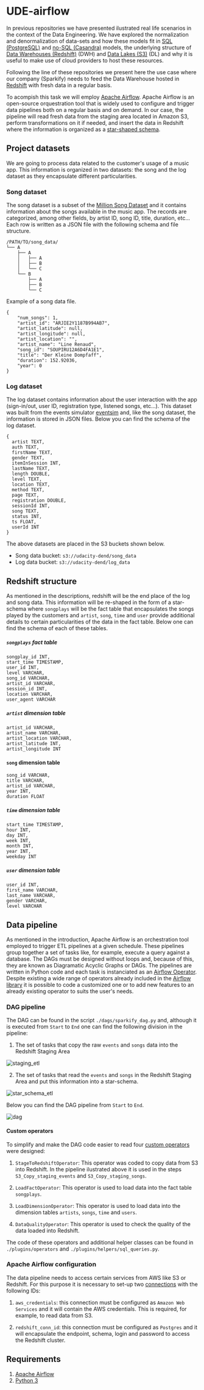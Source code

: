 # UDE-airflow

In previous repositories we have presented ilustrated real life scenarios in the context of the Data Engineering. We have explored the normalization and denormalization of data-sets and how these models fit in [SQL (PostgreSQL)](https://github.com/juferafo/UDE-postgres) and [no-SQL (Casandra)](https://github.com/juferafo/UDE-cassandra) models, the underlying structure of [Data Warehouses (Redshift)](https://github.com/juferafo/UDE-redshift) (DWH) and [Data Lakes (S3)](https://github.com/juferafo/UDE-data-lake) (DL) and why it is useful to make use of cloud providers to host these resources. 

Following the line of these repositories we present here the use case where our company (Sparkify) needs to feed the Data Warehouse hosted in [Redshift](https://aws.amazon.com/redshift/?whats-new-cards.sort-by=item.additionalFields.postDateTime&whats-new-cards.sort-order=desc) with fresh data in a regular basis. 

To acompish this task we will employ [Apache Airflow](https://airflow.apache.org/). Apache Airflow is an open-source orquestration tool that is widely used to configure and trigger data pipelines both on a regular basis and on demand. In our case, the pipeline will read fresh data from the staging area located in Amazon S3, perform transformations on it if needed, and insert the data in Redshift where the information is organized as a [star-shaped schema](https://www.guru99.com/star-snowflake-data-warehousing.html). 

## Project datasets

We are going to process data related to the customer's usage of a music app. This information is organized in two datasets: the song and the log dataset as they encapsulate different particularities.

### Song dataset

The song dataset is a subset of the [Million Song Dataset](http://millionsongdataset.com/) and it contains information about the songs available in the music app. The records are categorized, among other fields, by artist ID, song ID, title, duration, etc... Each row is written as a JSON file with the following schema and file structure.

```
/PATH/TO/song_data/
└── A
    ├── A
    │   ├── A
    │   ├── B
    │   └── C
    └── B
        ├── A
        ├── B
        └── C
```

Example of a song data file.

```
{
    "num_songs": 1, 
    "artist_id": "ARJIE2Y1187B994AB7", 
    "artist_latitude": null,
    "artist_longitude": null,
    "artist_location": "",
    "artist_name": "Line Renaud",
    "song_id": "SOUPIRU12A6D4FA1E1",
    "title": "Der Kleine Dompfaff",
    "duration": 152.92036,
    "year": 0
}
```

### Log dataset

The log dataset contains information about the user interaction with the app (sign-in/out, user ID, registration type, listened songs, etc...). This dataset was built from the events simulator [eventsim](https://github.com/Interana/eventsim) and, like the song dataset, the information is stored in JSON files. Below you can find the schema of the log dataset.

```
{
  artist TEXT,
  auth TEXT,
  firstName TEXT,
  gender TEXT,
  itemInSession INT,
  lastName TEXT,
  length DOUBLE,
  level TEXT,
  location TEXT,
  method TEXT,
  page TEXT,
  registration DOUBLE,
  sessionId INT,
  song TEXT,
  status INT,
  ts FLOAT,
  userId INT
}
```

The above datasets are placed in the S3 buckets shown below.

* Song data bucket: `s3://udacity-dend/song_data`
* Log data bucket: `s3://udacity-dend/log_data`

## Redshift structure

As mentioned in the descriptions, redshift will be the end place of the log and song data. This information will be re-shaped in the form of a star-schema where `songplays` will be the fact table that encapsulates the songs played by the customers and `artist`, `song`, `time` and `user` provide additional details to certain particularities of the data in the fact table. Below one can find the schema of each of these tables.


##### `songplays` fact table

```
songplay_id INT,
start_time TIMESTAMP, 
user_id INT, 
level VARCHAR, 
song_id VARCHAR, 
artist_id VARCHAR, 
session_id INT, 
location VARCHAR, 
user_agent VARCHAR
```

##### `artist` dimension table

```
artist_id VARCHAR,
artist_name VARCHAR,
artist_location VARCHAR,
artist_latitude INT,
artist_longitude INT
```

#### `song` dimension table

```
song_id VARCHAR,
title VARCHAR,
artist_id VARCHAR,
year INT,
duration FLOAT
```

##### `time` dimension table

```
start_time TIMESTAMP,
hour INT,
day INT,
week INT,
month INT,
year INT,
weekday INT
```

##### `user` dimension table

```
user_id INT,
first_name VARCHAR,
last_name VARCHAR,
gender VARCHAR,
level VARCHAR
```

## Data pipeline

As mentioned in the introduction, Apache Airflow is an orchestration tool employed to trigger ETL pipelines at a given schedule. These pipelines group together a set of tasks like, for example, execute a query against a database. The DAGs must be designed without loops and, because of this, they are known as Diagramatic Acyclic Graphs or DAGs. The pipelines are written in Python code and each task is instanciated as an [Airflow Operator](https://airflow.apache.org/docs/apache-airflow/stable/howto/operator/index.html). Despite existing a wide range of operators already included in the [Airflow library](https://airflow.apache.org/docs/apache-airflow/stable/_api/airflow/operators/index.html) it is possible to code a customized one or to add new features to an already existing operator to suits the user's needs.

### DAG pipeline

The DAG can be found in the script `./dags/sparkify_dag.py` and, although it is executed from `Start` to `End` one can find the following division in the pipeline:

1. The set of tasks that copy the raw `events` and `songs` data into the Redshift Staging Area

![staging_etl](./figs/staging_etl.png)

2. The set of tasks that read the `events` and `songs` in the Redshift Staging Area and put this information into a star-schema.

![star_schema_etl](./figs/star_schema_etl.png)

Below you can find the DAG pipeline from `Start` to `End`.

![dag](./figs/dag.png)

#### Custom operators

To simplify and make the DAG code easier to read four [custom operators](https://airflow.apache.org/docs/apache-airflow/stable/howto/custom-operator.html) were designed:

1. `StageToRedshiftOperator`: This operator was coded to copy data from S3 into Redshift. In the pipeline ilustrated above it is used in the steps `S3_Copy_staging_events` and `S3_Copy_staging_songs`.

2. `LoadFactOperator`: This operator is used to load data into the fact table `songplays`.

3. `LoadDimensionOperator`: This operator is used to load data into the dimension tables `artists`, `songs`, `time` and `users`.

4. `DataQualityOperator`: This operator is used to check the quality of the data loaded into Redshift.

The code of these operators and additional helper classes can be found in `./plugins/operators` and `./plugins/helpers/sql_queries.py`.

### Apache Airflow configuration

The data pipeline needs to access certain services from AWS like S3 or Redshift. For this purpose it is necessary to set-up two [connections](https://airflow.apache.org/docs/apache-airflow/stable/howto/connection.html) with the following IDs:

1. `aws_credentials`: this connection must be configured as `Amazon Web Services` and it will contain the AWS credentials. This is required, for example, to read data from S3. 

2. `redshift_conn_id`: this connection must be configured as `Postgres` and it will encapsulate the endpoint, schema, login and password to access the Redshift cluster.

## Requirements

1. [Apache Airflow](https://airflow.apache.org/)
2. [Python 3](https://www.python.org/)

